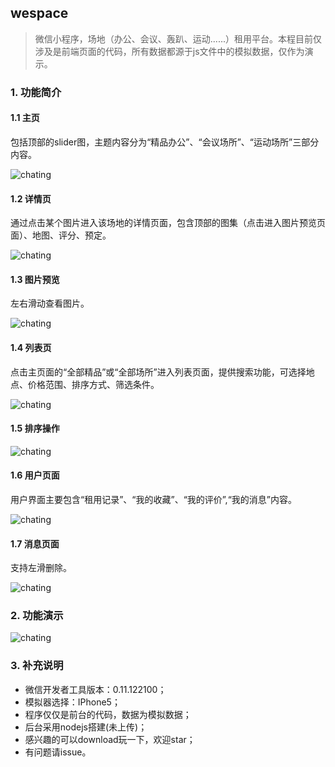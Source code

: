 ## wespace
> 微信小程序，场地（办公、会议、轰趴、运动......）租用平台。本程目前仅涉及是前端页面的代码，所有数据都源于js文件中的模拟数据，仅作为演示。


### 1. 功能简介

#### 1.1 主页
包括顶部的slider图，主题内容分为“精品办公”、“会议场所”、“运动场所”三部分内容。

![chating](./images/project/20170317161109.png "chating")
#### 1.2 详情页
通过点击某个图片进入该场地的详情页面，包含顶部的图集（点击进入图片预览页面）、地图、评分、预定。

![chating](./images/project/20170317161130.png "chating")
#### 1.3 图片预览
左右滑动查看图片。

![chating](./images/project/20170317161146.png "chating")
#### 1.4 列表页
点击主页面的“全部精品”或“全部场所”进入列表页面，提供搜索功能，可选择地点、价格范围、排序方式、筛选条件。

![chating](./images/project/20170317161225.png "chating")
#### 1.5 排序操作

![chating](./images/project/20170317161238.png "chating")
#### 1.6 用户页面
用户界面主要包含“租用记录”、“我的收藏”、“我的评价”,“我的消息”内容。

![chating](./images/project/20170317161255.png "chating")
#### 1.7 消息页面
支持左滑删除。

![chating](./images/project/20170317161311.png "chating")


### 2. 功能演示

![chating](./images/project/wespace.gif "chating")


### 3. 补充说明

- 微信开发者工具版本：0.11.122100；
- 模拟器选择：IPhone5；
- 程序仅仅是前台的代码，数据为模拟数据；
- 后台采用nodejs搭建(未上传)；
- 感兴趣的可以download玩一下，欢迎star；
- 有问题请issue。